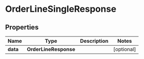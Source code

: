

# OrderLineSingleResponse


## Properties

Name | Type | Description | Notes
------------ | ------------- | ------------- | -------------
**data** | **OrderLineResponse** |  |  [optional]



